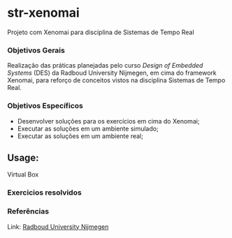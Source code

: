 # str-xenomai
Projeto com Xenomai para disciplina de Sistemas de Tempo Real

### Objetivos Gerais
Realização das práticas planejadas pelo curso _Design of Embedded Systems_ (DES) da Radboud University Nijmegen, em cima do framework Xenomai, para reforço de conceitos vistos na disciplina Sistemas de Tempo Real.

### Objetivos Específicos
- Desenvolver soluções para os exercícios em cima do Xenomai;
- Executar as soluções em um ambiente simulado;
- Executar as soluções em um ambiente real;

## Usage:
  Virtual Box

### Exercicios resolvidos

### Referências
Link: [Radboud University Nijmegen](http://www.cs.ru.nl/lab/xenomai/)
